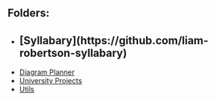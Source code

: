 ## Folders:
- <h2>[Syllabary](https://github.com/liam-robertson-syllabary)</h2>
- [Diagram Planner](https://github.com/liam-robertson-diagram-planner)
- [University Projects](https://github.com/liam-robertson-university)
- [Utils](https://github.com/liam-robertson-utils)
















